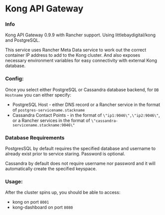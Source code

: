 # Kong API Gateway

### Info
Kong API Gateway 0.9.9 with Rancher support. Using littlebaydigital/kong and PostgreSQL.

This service uses Rancher Meta Data service to work out the correct container IP address to add to the Kong cluster. And also 
exposes necessary environment variables for easy connectivity with external Kong database.

### Config:

Once you select either PostgreSQL or Cassandra database backend, for `DB Hostname` you can either specify:

- PostgreSQL Host - either DNS record or a Rancher service in the format of `postgres-servicename.stackname`
- Cassandra Contact Points - in the format of `\"ip1:9046\",\"ip2:9046\"`, or a Rancher services in the format of `\"cassandra-servicename.stackname:9046\"` 

### Database Requirements

PostgresSQL by default requires the specified database and username to already exist prior to service staring. Password is optional.

Cassandra by default does not require username nor password and it will automatically create the specified keyspace.

### Usage:
After the cluster spins up, you should be able to access:

- kong on port `8001`
- kong-dashboard on port `8080`
